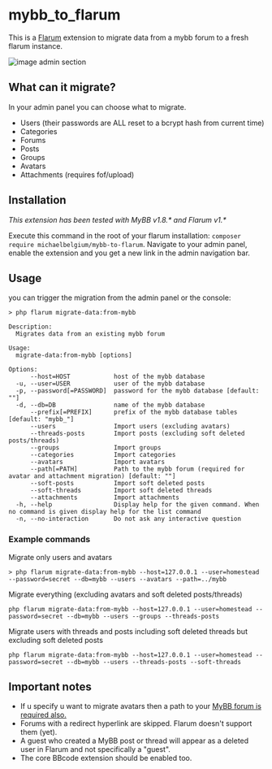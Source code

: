 # mybb_to_flarum

This is a [Flarum](https://flarum.org/) extension to migrate data from a mybb forum to a fresh flarum instance.

![image admin section](http://puu.sh/CrA3x.png)

## What can it migrate?

In your admin panel you can choose what to migrate.

* Users (their passwords are ALL reset to a bcrypt hash from current time)
* Categories
* Forums
* Posts
* Groups
* Avatars
* Attachments (requires fof/upload)

## Installation

*This extension has been tested with MyBB v1.8.\* and Flarum v1.\**

Execute this command in the root of your flarum installation: `composer require michaelbelgium/mybb-to-flarum`. Navigate to your admin panel, enable the extension and you get a new link in the admin navigation bar.

## Usage
you can trigger the migration from the admin panel or the console:

```
> php flarum migrate-data:from-mybb

Description:
  Migrates data from an existing mybb forum

Usage:
  migrate-data:from-mybb [options]

Options:
      --host=HOST            host of the mybb database
  -u, --user=USER            user of the mybb database
  -p, --password[=PASSWORD]  password for the mybb database [default: ""]
  -d, --db=DB                name of the mybb database
      --prefix[=PREFIX]      prefix of the mybb database tables [default: "mybb_"]
      --users                Import users (excluding avatars)
      --threads-posts        Import posts (excluding soft deleted posts/threads)
      --groups               Import groups
      --categories           Import categories
      --avatars              Import avatars
      --path[=PATH]          Path to the mybb forum (required for avatar and attachment migration) [default: ""]
      --soft-posts           Import soft deleted posts
      --soft-threads         Import soft deleted threads
      --attachments          Import attachments
  -h, --help                 Display help for the given command. When no command is given display help for the list command   
  -n, --no-interaction       Do not ask any interactive question
```

### Example commands

Migrate only users and avatars
```
> php flarum migrate-data:from-mybb --host=127.0.0.1 --user=homestead --password=secret --db=mybb --users --avatars --path=../mybb
```

Migrate everything (excluding avatars and soft deleted posts/threads)
```
php flarum migrate-data:from-mybb --host=127.0.0.1 --user=homestead --password=secret --db=mybb --users --groups --threads-posts
```

Migrate users with threads and posts including soft deleted threads but excluding soft deleted posts
```
php flarum migrate-data:from-mybb --host=127.0.0.1 --user=homestead --password=secret --db=mybb --users --threads-posts --soft-threads
```
## Important notes
* If u specify u want to migrate avatars then a path to your <u>MyBB forum is required also.</u>
* Forums with a redirect hyperlink are skipped. Flarum doesn't support them (yet).
* A guest who created a MyBB post or thread will appear as a deleted user in Flarum and not specifically a "guest".
* The core BBcode extension should be enabled too.